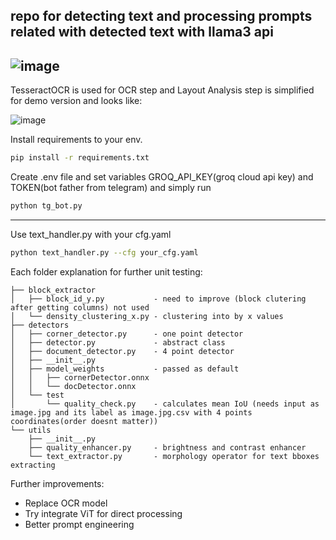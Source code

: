 repo for detecting text and processing prompts related with detected text with llama3 api
-
![image](https://github.com/ayagoz77/medleafletCV/assets/72253810/851a3fb6-43c9-473a-a0f6-3934b70d0ce3)
---
TesseractOCR is used for OCR step and Layout Analysis step is simplified for demo version and looks like:

![image](https://github.com/ayagoz77/medleafletCV/assets/72253810/1debbbf7-25d8-446d-86e3-23a78ad6cc97)

Install requirements to your env.
```bash
pip install -r requirements.txt
```
Create .env file and set variables GROQ_API_KEY(groq cloud api key) and TOKEN(bot father from telegram)
and simply run
```bash
python tg_bot.py
```
---
Use text_handler.py with your cfg.yaml
```bash
python text_handler.py --cfg your_cfg.yaml
```
Each folder explanation for further unit testing:
```tree
├── block_extractor               
│   ├── block_id_y.py           - need to improve (block clutering after getting columns) not used
│   └── density_clustering_x.py - clustering into by x values
├── detectors
│   ├── corner_detector.py      - one point detector
│   ├── detector.py             - abstract class
│   ├── document_detector.py    - 4 point detector
│   ├── __init__.py
│   ├── model_weights           - passed as default
│   │   ├── cornerDetector.onnx
│   │   └── docDetector.onnx
│   └── test
│       └── quality_check.py    - calculates mean IoU (needs input as image.jpg and its label as image.jpg.csv with 4 points coordinates(order doesnt matter))
└── utils
    ├── __init__.py
    ├── quality_enhancer.py     - brightness and contrast enhancer
    └── text_extractor.py       - morphology operator for text bboxes extracting
```
Further improvements:
- Replace OCR model
- Try integrate ViT for direct processing
- Better prompt engineering
